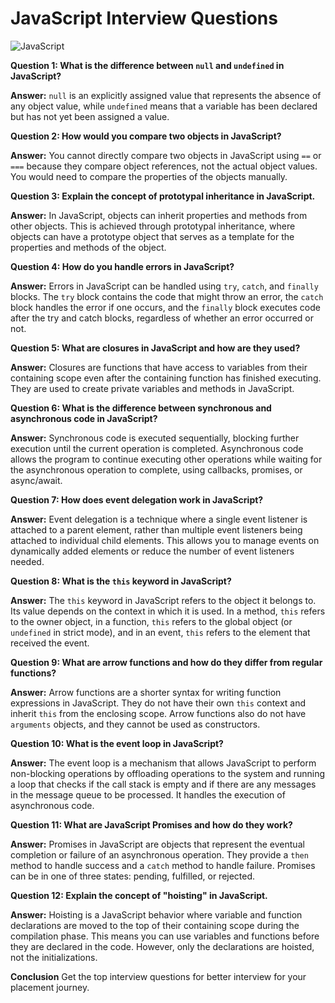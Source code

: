 # JavaScript Interview Questions

![JavaScript](https://upload.wikimedia.org/wikipedia/commons/thumb/6/6a/JavaScript-logo.png/240px-JavaScript-logo.png)

**Question 1: What is the difference between `null` and `undefined` in JavaScript?**

**Answer:** `null` is an explicitly assigned value that represents the absence of any object value, while `undefined` means that a variable has been declared but has not yet been assigned a value.

**Question 2: How would you compare two objects in JavaScript?**

**Answer:** You cannot directly compare two objects in JavaScript using `==` or `===` because they compare object references, not the actual object values. You would need to compare the properties of the objects manually.

**Question 3: Explain the concept of prototypal inheritance in JavaScript.**

**Answer:** In JavaScript, objects can inherit properties and methods from other objects. This is achieved through prototypal inheritance, where objects can have a prototype object that serves as a template for the properties and methods of the object.

**Question 4: How do you handle errors in JavaScript?**

**Answer:** Errors in JavaScript can be handled using `try`, `catch`, and `finally` blocks. The `try` block contains the code that might throw an error, the `catch` block handles the error if one occurs, and the `finally` block executes code after the try and catch blocks, regardless of whether an error occurred or not.

**Question 5: What are closures in JavaScript and how are they used?**

**Answer:** Closures are functions that have access to variables from their containing scope even after the containing function has finished executing. They are used to create private variables and methods in JavaScript.

**Question 6: What is the difference between synchronous and asynchronous code in JavaScript?**

**Answer:** Synchronous code is executed sequentially, blocking further execution until the current operation is completed. Asynchronous code allows the program to continue executing other operations while waiting for the asynchronous operation to complete, using callbacks, promises, or async/await.

**Question 7: How does event delegation work in JavaScript?**

**Answer:** Event delegation is a technique where a single event listener is attached to a parent element, rather than multiple event listeners being attached to individual child elements. This allows you to manage events on dynamically added elements or reduce the number of event listeners needed.

**Question 8: What is the `this` keyword in JavaScript?**

**Answer:** The `this` keyword in JavaScript refers to the object it belongs to. Its value depends on the context in which it is used. In a method, `this` refers to the owner object, in a function, `this` refers to the global object (or `undefined` in strict mode), and in an event, `this` refers to the element that received the event.

**Question 9: What are arrow functions and how do they differ from regular functions?**

**Answer:** Arrow functions are a shorter syntax for writing function expressions in JavaScript. They do not have their own `this` context and inherit `this` from the enclosing scope. Arrow functions also do not have `arguments` objects, and they cannot be used as constructors.

**Question 10: What is the event loop in JavaScript?**

**Answer:** The event loop is a mechanism that allows JavaScript to perform non-blocking operations by offloading operations to the system and running a loop that checks if the call stack is empty and if there are any messages in the message queue to be processed. It handles the execution of asynchronous code.

**Question 11: What are JavaScript Promises and how do they work?**

**Answer:** Promises in JavaScript are objects that represent the eventual completion or failure of an asynchronous operation. They provide a `then` method to handle success and a `catch` method to handle failure. Promises can be in one of three states: pending, fulfilled, or rejected.

**Question 12: Explain the concept of "hoisting" in JavaScript.**

**Answer:** Hoisting is a JavaScript behavior where variable and function declarations are moved to the top of their containing scope during the compilation phase. This means you can use variables and functions before they are declared in the code. However, only the declarations are hoisted, not the initializations.

**Conclusion**
Get the top interview questions for better interview for your placement journey.
